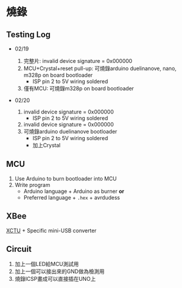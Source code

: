# 燒錄

## Testing Log
- 02/19
    1. 完整片: invalid device signature = 0x000000
    2. MCU+Crystal+reset pull-up: 可燒錄arduino duelinanove, nano, m328p on board bootloader
        - ISP pin 2 to 5V wiring soldered
    4. 僅有MCU: 可燒錄m328p on board bootloader

- 02/20
    1. invalid device signature = 0x000000
        - ISP pin 2 to 5V wiring soldered
    3. invalid device signature = 0x000000
    4. 可燒錄arduino duelinanove bootloader
        - ISP pin 2 to 5V wiring soldered
        - 加上Crystal

## MCU
1. Use Arduino to burn bootloader into MCU
2. Write program
    - Arduino language + Arduino as burner **or**
    - Preferred language + `.hex` + avrdudess

## XBee
[XCTU](https://www.digi.com/products/embedded-systems/digi-xbee/digi-xbee-tools/xctu) + Specific mini-USB converter

## Circuit 
1. 加上一個LED給MCU測試用
2. 加上一個可以接出來的GND做為檢測用
3. 燒錄ICSP畫成可以直接插在UNO上